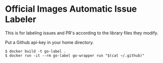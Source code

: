 # Official Images Automatic Issue Labeler

This is for labeling issues and PR's according to the library files they modify.

Put a Github api-key in your home directory.

```console
$ docker build -t go-label .
$ docker run -it --rm go-label go-wrapper run "$(cat ~/.github)"
```
